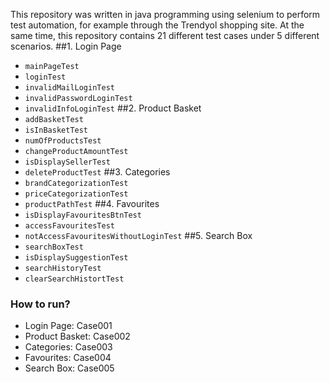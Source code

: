 This repository was written in java programming using selenium to perform test automation, for example through the Trendyol shopping site.
At the same time, this repository contains 21 different test cases under 5 different scenarios.
##1. Login Page
  + <code>mainPageTest</code>
  + <code>loginTest</code>
  + <code>invalidMailLoginTest</code>
  + <code>invalidPasswordLoginTest</code>
  + <code>invalidInfoLoginTest</code>
##2. Product Basket
  + <code>addBasketTest</code>
  + <code>isInBasketTest</code>
  + <code>numOfProductsTest</code>
  + <code>changeProductAmountTest</code>
  + <code>isDisplaySellerTest</code>
  + <code>deleteProductTest</code>
##3. Categories
  + <code>brandCategorizationTest</code>
  + <code>priceCategorizationTest</code>
  + <code>productPathTest</code>
##4. Favourites
  + <code>isDisplayFavouritesBtnTest</code>
  + <code>accessFavouritesTest</code>
  + <code>notAccessFavouritesWithoutLoginTest</code>
##5. Search Box
  + <code>searchBoxTest</code>
  + <code>isDisplaySuggestionTest</code>
  + <code>searchHistoryTest</code>
  + <code>clearSearchHistortTest</code>
### How to run?
* Login Page: Case001
* Product Basket: Case002
* Categories: Case003
* Favourites: Case004
* Search Box: Case005
